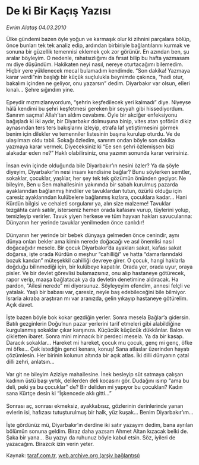 # De ki Bir Kaçış Yazısı

*Evrim Alataş 04.03.2010*

<div class="yazi"><p>Ülke gündemi bazen öyle yoğun ve karmaşık olur ki zihnini parçalara bölüp, önce bunları tek tek analiz edip, ardından birbiriyle bağlantılarını kurmak ve sonuna bir güzellik temennisi eklemek çok zor görünür. En azından ben, şu aralar böyleyim. O nedenle, rahatsızlığımı da fırsat bilip bu hafta yazmasam mı diye düşündüm. Hakikaten neyi nasıl, nereye oturtacağımı bilemedim. Hiçbir yere yüklenecek mecal bulamadım kendimde. “Son dakika! Yazmaya karar verdi”nin başlığı bir küçük suçlulukla beynimde çakınca, “hadi otur, bakalım içinden ne geliyor, onu yazarsın” dedim. Diyarbakır var olsun, elleri kınalı... Şehre sığındım yine. <br/><br/>Epeydir mızmızlanıyordum, “şehrin keşfedilecek yeri kalmadı” diye. Niyeyse hâlâ kendimi bu şehri keşfetmesi gereken bir seyyah gibi hissediyordum. Sanırım saçma! Allah’tan aldım cevabımı. Öyle bir akciğer enfeksiyonu bağışladı ki iki aydır, bir Diyarbakır dolmuşuna binip, vites atan şoförün dikiz aynasından ters ters bakışlarını izleyip, etrafa laf yetiştirmesini görmek benim için dilekler ve temenniler listesinin başına kurulup oturdu. Ve de ulaşılmazı oldu tabii. Sokağı özledim, sanırım ondan böyle son dakika yazmaya karar vermek. Diyeceksiniz ki “Ee sen şehri özlemişsen bizi alakadar eden ne?” Haklı olabilirsiniz, ona yazının sonunda karar verirsiniz. <br/><br/>İnsan evin içinde olduğunda bile Diyarbakır’ın nesini özler? Ya da şöyle diyeyim, Diyarbakır’ın nesi insanı kendisine bağlar? Bunu söylerken semtler, sokaklar, çocuklar, yaşlılar, her şey tek tek gözümün önünden geçiyor. Ne bileyim, Ben u Sen mahallesinin yakınında bir sabah kurulmuş pazarda ayaklarından bağlanmış hindiler ve tavuklardan tutun, özürlü olduğu için çaresiz ayaklarından kulübelere bağlanmış kızlara, çocuklara kadar... Hani Kürdün bilgisi ve cehaleti sorgulanır ya, alın size malzeme! Tavuklar tezgâhta canlı satılır, isterseniz hemen orada kafasını vurup, tüylerini yolup, temizleyip verirler. Tavuk yiyen herkese ve tüm hayvan hakları savucularına: Dünyanın her yerinde tavuklar yenilmeden önce canlıdır! <br/><br/>Dünyanın her yerinde bir bebek dünyaya gelmeden önce cenindir, aynı dünya onları bekler ama kimin nerede doğacağı ve asıl önemlisi nasıl doğacağıdır mesele. Bir çocuk Diyarbakır’da ayakları sakat, kafası sakat doğarsa, işte orada Kürdün o meşhur “cahilliği” ve hatta “damarlarındaki bozuk kandan” müteşekkil cahilliği devreye girer. O çocuk, hangi haklarla doğduğu bilinmediği için, bir kulübeye kapatılır. Orada yer, orada uyur, oraya pisler. Ve bir devlet görevlisi bulamazsınız, onu alıp hastaneye götürecek, rapor verip, maaşa bağlatacak ya da devletin denetimine aldıracak. Ha pardon, “Ailesi nerede” mi diyorsunuz. Söyleyeyim efendim, annesi felçli ve yatalak. Yaşlı bir babası var, çaresiz, neyle baş edebileceğini bile bilmiyor. Israrla akraba araştıran mı var aranızda, gelin yıkayıp hastaneye götürelim. Açık davet. <br/><br/>İşte bazen böyle bok kokar gezdiğin yerler. Sonra mesela Bağlar’a gidersin. Batılı gezginlerin Doğu’nun pazar yerlerini tarif etmeleri gibi alabildiğine kurgulanmış sokaklar çıkar karşınıza. Küçücük küçücük dükkânlar. Balon ve çikletten ibaret. Sonra mini minnacık bir perdeci mesela. Ya da bir kasap. Daracık sokaklar... Hareket mi hareket, çocuk mu çocuk, genç mi genç, öfke mi öfke... Çek istediğin genci kenara, konuş! Sana atlaslar üzerinden hayatı çözümlesin. Her birinin kolunun altında bir açık atlas. İki dilli dünyanın çatal dilli zehri, anlatsın... <br/><br/>Var git ne bileyim Aziziye mahallesine. İnek besleyip süt satmaya çalışan kadının üstü başı yırtık, delilerden deli kocasını gör. Dudağını ısırıp “ama bu deli, peki ya bu çocuklar” de? Bir deliden mi yapıyor bu çocukları? Kadın sana Kürtçe desin ki “İşkencede aklı gitti...” <br/><br/>Sonrası aç, sonrası ekmeksiz, ayakkabısız, gözlerinin derinlerinde yanan evlerin isi, hafızası tutuşturulmuş bir halk, yüz kuşak... Benim Diyarbakır’ım... <br/><br/>İşte gördünüz mü, Diyarbakır’ın derdine iki satır yazayım dedim, bana ayrılan bölümün sonuna geldim. Biraz daha yazsam Ahmet Altan kızacak belki de. Şaka bir yana... Bu yazıyı da ruhunuz böyle kabul etsin. Söz, iyileri de yazacağım. Birazcık izin verin yeter. </p></div>

Kaynak: [taraf.com.tr](http://www.taraf.com.tr:80/evrim-alatas/makale-de-ki-bir-kacis-yazisi.htm), [web.archive.org (arşiv bağlantısı)](http://web.archive.org/web/20101007065143/http://www.taraf.com.tr:80/evrim-alatas/makale-de-ki-bir-kacis-yazisi.htm)
